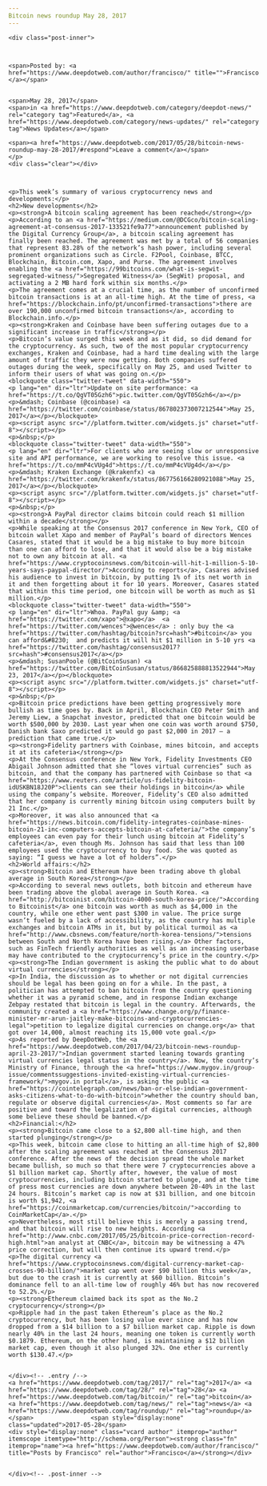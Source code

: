 ```yaml
---
Bitcoin news roundup May 28, 2017
---
```

<article class="post-listing post-20203 post type-post status-publish format-standard has-post-thumbnail hentry  tag-3676 tag-2518 tag-bitcoin tag-news tag-roundup">
    
    <div class="post-inner">
    
    
        
    <span>Posted by: <a href="https://www.deepdotweb.com/author/francisco/" title="">Francisco </a></span>
    
    
    <span>May 28, 2017</span>
    <span>in <a href="https://www.deepdotweb.com/category/deepdot-news/" rel="category tag">Featured</a>, <a href="https://www.deepdotweb.com/category/news-updates/" rel="category tag">News Updates</a></span>
    
    <span><a href="https://www.deepdotweb.com/2017/05/28/bitcoin-news-roundup-may-28-2017/#respond">Leave a comment</a></span>
    </p>
    <div class="clear"></div>
    
    
    
    <p>This week’s summary of various cryptocurrency news and developments:</p>
    <h2>New developments</h2>
    <p><strong>A bitcoin scaling agreement has been reached</strong></p>
    <p>According to an <a href="https://medium.com/@DCGco/bitcoin-scaling-agreement-at-consensus-2017-133521fe9a77">announcement published by the Digital Currency Group</a>, a bitcoin scaling agreement has finally been reached. The agreement was met by a total of 56 companies that represent 83.28% of the network’s hash power, including several prominent organizations such as Circle. F2Pool, Coinbase, BTCC, Blockchain, Bitcoin.com, Xapo, and Purse. The agreement involves enabling the <a href="https://99bitcoins.com/what-is-segwit-segregated-witness/">Segregated Witness</a> (SegWit) proposal, and activating a 2 MB hard fork within six months.</p>
    <p>The agreement comes at a crucial time, as the number of unconfirmed bitcoin transactions is at an all-time high. At the time of press, <a href="https://blockchain.info/pt/unconfirmed-transactions">there are over 190,000 unconfirmed bitcoin transactions</a>, according to Blockchain.info.</p>
    <p><strong>Kraken and Coinbase have been suffering outages due to a significant increase in traffic</strong></p>
    <p>Bitcoin’s value surged this week and as it did, so did demand for the cryptocurrency. As such, two of the most popular cryptocurrency exchanges, Kraken and Coinbase, had a hard time dealing with the large amount of traffic they were now getting. Both companies suffered outages during the week, specifically on May 25, and used Twitter to inform their users of what was going on.</p>
    <blockquote class="twitter-tweet" data-width="550">
    <p lang="en" dir="ltr">Update on site performance: <a href="https://t.co/QgVT05Gzh6">pic.twitter.com/QgVT05Gzh6</a></p>
    <p>&mdash; Coinbase (@coinbase) <a href="https://twitter.com/coinbase/status/867802373007212544">May 25, 2017</a></p></blockquote>
    <p><script async src="//platform.twitter.com/widgets.js" charset="utf-8"></script></p>
    <p>&nbsp;</p>
    <blockquote class="twitter-tweet" data-width="550">
    <p lang="en" dir="ltr">For clients who are seeing slow or unresponsive site and API performance, we are working to resolve this issue. <a href="https://t.co/mmP4cVUg4d">https://t.co/mmP4cVUg4d</a></p>
    <p>&mdash; Kraken Exchange (@krakenfx) <a href="https://twitter.com/krakenfx/status/867756166280921088">May 25, 2017</a></p></blockquote>
    <p><script async src="//platform.twitter.com/widgets.js" charset="utf-8"></script></p>
    <p>&nbsp;</p>
    <p><strong>A PayPal director claims bitcoin could reach $1 million within a decade</strong></p>
    <p>While speaking at the Consensus 2017 conference in New York, CEO of bitcoin wallet Xapo and member of PayPal’s board of directors Wences Casares, stated that it would be a big mistake to buy more bitcoin than one can afford to lose, and that it would also be a big mistake not to own any bitcoin at all. <a href="https://www.cryptocoinsnews.com/bitcoin-will-hit-1-million-5-10-years-says-paypal-director/">According to reports</a>, Casares advised his audience to invest in bitcoin, by putting 1% of its net worth in it and then forgetting about it for 10 years. Moreover, Casares stated that within this time period, one bitcoin will be worth as much as $1 million.</p>
    <blockquote class="twitter-tweet" data-width="550">
    <p lang="en" dir="ltr">Whoa. PayPal guy &amp; <a href="https://twitter.com/xapo">@xapo</a>  <a href="https://twitter.com/wences">@wences</a> : only buy the <a href="https://twitter.com/hashtag/bitcoin?src=hash">#bitcoin</a> you can afford&#8230;  and predicts it will hit $1 million in 5-10 yrs <a href="https://twitter.com/hashtag/consensus2017?src=hash">#consensus2017</a></p>
    <p>&mdash; SusanPoole (@BitCoinSusan) <a href="https://twitter.com/BitCoinSusan/status/866825888813522944">May 23, 2017</a></p></blockquote>
    <p><script async src="//platform.twitter.com/widgets.js" charset="utf-8"></script></p>
    <p>&nbsp;</p>
    <p>Bitcoin price predictions have been getting progressively more bullish as time goes by. Back in April, Blockchain CEO Peter Smith and Jeremy Liew, a Snapchat investor, predicted that one bitcoin would be worth $500,000 by 2030. Last year when one coin was worth around $750, Danish bank Saxo predicted it would go past $2,000 in 2017 – a prediction that came true.</p>
    <p><strong>Fidelity partners with Coinbase, mines bitcoin, and accepts it at its cafeteria</strong></p>
    <p>At the Consensus conference in New York, Fidelity Investments CEO Abigail Johnson admitted that she “loves virtual currencies” such as bitcoin, and that the company has partnered with Coinbase so that <a href="https://www.reuters.com/article/us-fidelity-bitcoin-idUSKBN18J20P">clients can see their holdings in bitcoin</a> while using the company’s website. Moreover, Fidelity’s CEO also admitted that her company is currently mining bitcoin using computers built by 21 Inc.</p>
    <p>Moreover, it was also announced that <a href="https://news.bitcoin.com/fidelity-integrates-coinbase-mines-bitcoin-21-inc-computers-accepts-bitcoin-at-cafeteria/">the company’s employees can even pay for their lunch using bitcoin at Fidelity’s cafeteria</a>, even though Ms. Johnson has said that less than 100 employees used the cryptocurrency to buy food. She was quoted as saying: “I guess we have a lot of holders”.</p>
    <h2>World affairs:</h2>
    <p><strong>Bitcoin and Ethereum have been trading above th global average in South Korea</strong></p>
    <p>According to several news outlets, both bitcoin and ethereum have been trading above the global average in South Korea. <a href="http://bitcoinist.com/bitcoin-4000-south-korea-price/">According to Bitcoinist</a> one bitcoin was worth as much as $4,000 in the country, while one ether went past $300 in value. The price surge wasn’t fueled by a lack of accessibility, as the country has multiple exchanges and bitcoin ATMs in it, but by political turmoil as <a href="http://www.cbsnews.com/feature/north-korea-tensions/">tensions between South and North Korea have been rising.</a> Other factors, such as FinTech friendly authorities as well as an increasing userbase may have contributed to the cryptocurrency’s price in the country.</p>
    <p><strong>The Indian government is asking the public what to do about virtual currencies</strong></p>
    <p>In India, the discussion as to whether or not digital currencies should be legal has been going on for a while. In the past, a politician has attempted to ban bitcoin from the country questioning whether it was a pyramid scheme, and in response Indian exchange Zebpay restated that bitcoin is legal in the country. Afterwards, the community created a <a href="https://www.change.org/p/finance-minister-mr-arun-jaitley-make-bitcoins-and-cryptocurrencies-legal">petition to legalize digital currencies on change.org</a> that got over 14,000, almost reaching its 15,000 vote goal.</p>
    <p>As reported by DeepDotWeb, the <a href="https://www.deepdotweb.com/2017/04/23/bitcoin-news-roundup-april-23-2017/">Indian government started leaning towards granting virtual currencies legal status in the country</a>. Now, the country’s Ministry of Finance, through the <a href="https://www.mygov.in/group-issue/commentssuggestions-invited-existing-virtual-currencies-framework/">mygov.in portal</a>, is asking the public <a href="https://cointelegraph.com/news/ban-or-else-indian-government-asks-citizens-what-to-do-with-bitcoin">whether the country should ban, regulate or observe digital currencies</a>. Most comments so far are positive and toward the legalization of digital currencies, although some believe these should be banned.</p>
    <h2>Financial:</h2>
    <p><strong>Bitcoin came close to a $2,800 all-time high, and then started plunging</strong></p>
    <p>This week, bitcoin came close to hitting an all-time high of $2,800 after the scaling agreement was reached at the Consensus 2017 conference. After the news of the decision spread the whole market became bullish, so much so that there were 7 cryptocurrencies above a $1 billion market cap. Shortly after, however, the value of most cryptocurrencies, including bitcoin started to plunge, and at the time of press most currencies are down anywhere between 20-40% in the last 24 hours. Bitcoin’s market cap is now at $31 billion, and one bitcoin is worth $1,942, <a href="https://coinmarketcap.com/currencies/bitcoin/">according to CoinMarketCap</a>.</p>
    <p>Nevertheless, most still believe this is merely a passing trend, and that bitcoin will rise to new heights. According <a href="http://www.cnbc.com/2017/05/25/bitcoin-price-correction-record-high.html">an analyst at CNBC</a>, bitcoin may be witnessing a 47% price correction, but will then continue its upward trend.</p>
    <p>The digital currency <a href="https://www.cryptocoinsnews.com/digital-currency-market-cap-crosses-90-billion/">market cap went over $90 billion this week</a>, but due to the crash it is currently at $60 billion. Bitcoin’s dominance fell to an all-time low of roughly 46% but has now recovered to 52.2%.</p>
    <p><strong>Ethereum claimed back its spot as the No.2 cryptocurrency</strong></p>
    <p>Ripple had in the past taken Ethereum’s place as the No.2 cryptocurrency, but has been losing value ever since and has now dropped from a $14 billion to a $7 billion market cap. Ripple is down nearly 40% in the last 24 hours, meaning one token is currently worth $0.1879. Ethereum, on the other hand, is maintaining a $12 billion market cap, even though it also plunged 32%. One ether is currently worth $130.47.</p>
    
    
    </div><!-- .entry /-->
    <a href="https://www.deepdotweb.com/tag/2017/" rel="tag">2017</a> <a href="https://www.deepdotweb.com/tag/28/" rel="tag">28</a> <a href="https://www.deepdotweb.com/tag/bitcoin/" rel="tag">bitcoin</a> <a href="https://www.deepdotweb.com/tag/news/" rel="tag">news</a> <a href="https://www.deepdotweb.com/tag/roundup/" rel="tag">roundup</a></span>				<span style="display:none" class="updated">2017-05-28</span>
    <div style="display:none" class="vcard author" itemprop="author" itemscope itemtype="http://schema.org/Person"><strong class="fn" itemprop="name"><a href="https://www.deepdotweb.com/author/francisco/" title="Posts by Francisco" rel="author">Francisco</a></strong></div>
    
    
    </div><!-- .post-inner -->
</article><!-- .post-listing -->

